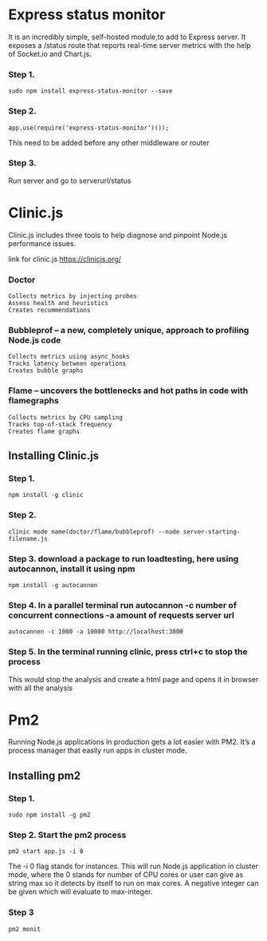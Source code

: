 # Express status monitor

It is an incredibly simple, self-hosted module,to add to Express server. It exposes a /status route that reports real-time server metrics with the help of Socket.io and Chart.js.

### Step 1. 
    sudo npm install express-status-monitor --save

### Step 2. 
    app.use(require('express-status-monitor')()); 

This need to be added before any other middleware or router

### Step 3. 

Run server and go to serverurl/status

# Clinic.js

Clinic.js includes three tools to help diagnose and pinpoint Node.js performance issues.

link for clinic.js https://clinicjs.org/

### Doctor
    Collects metrics by injecting probes
    Assess health and heuristics
    Creates recommendations
### Bubbleprof – a new, completely unique, approach to profiling  Node.js code
    Collects metrics using async_hooks
    Tracks latency between operations
    Creates bubble graphs
### Flame – uncovers the bottlenecks and hot paths in code with flamegraphs
    Collects metrics by CPU sampling
    Tracks top-of-stack frequency
    Creates flame graphs

## Installing Clinic.js

### Step 1. 
    npm install -g clinic

### Step 2. 
    clinic mode name(doctor/flame/bubbleprof) --node server-starting-filename.js

### Step 3. download a package to run loadtesting, here using autocannon, install it using npm 
    npm install -g autocannon

### Step 4. In a parallel terminal run autocannon -c number of concurrent connections -a amount of requests  server url
    autocannon -c 1000 -a 10000 http://localhost:3000

### Step 5. In the terminal running clinic, press ctrl+c to stop the process

This would stop the analysis and create a html page and opens it in browser with all the analysis


# Pm2

Running Node.js applications in production gets a lot easier with PM2. It’s a process manager that easily run apps in cluster mode.

## Installing pm2

 ### Step 1. 
    sudo npm install -g pm2

 ### Step 2. Start the pm2 process

    pm2 start app.js -i 0

 The -i 0 flag stands for instances. This will run Node.js application in cluster mode, where the 0 stands for number of CPU cores or user can give as string max so it detects by itself to run on max cores. A negative integer can be given which will evaluate to max-integer.

### Step 3

    pm2 monit
